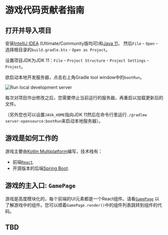 # 游戏代码贡献者指南

## 打开并导入项目

安装[IntelliJ IDEA](https://www.jetbrains.com/idea/download/) (Ultimate/Community版均可)和[Java 11](https://adoptopenjdk.net/)，
然后`File` - `Open` - 选择根目录的`build.gradle.kts` - `Open as Project`。

设置项目JDK为JDK 11：`File` - `Project Structure` - `Project Settings` - `Project`。

欲启动本地开发服务器，点击右上角Gradle tool window中的`bootRun`。

![Run local development server](https://raw.githubusercontent.com/ByteLegend/ByteLegend/master/docs/images/run-local-development-server.png)

每次对项目作出修改之后，您需要停止当前运行的服务器，再重启以加载更新后的文件。

（另外您也可以设置`JAVA_HOME`指向JDK 11然后在命令行里运行`./gradlew server-opensource:bootRun`来启动本地服务器）。

## 游戏是如何工作的

游戏主要由[Kotlin Multiplatform](https://kotlinlang.org/docs/mpp-intro.html)编写，技术栈有：

- 前端[`React`](https://github.com/JetBrains/kotlin-wrappers).
- 开源版本的后端[Spring Boot](https://spring.io/projects/spring-boot).

## 游戏的主入口: `GamePage`

游戏是高度模块化的，每个前端的UI元素都是一个React组件。请看[`GamePage`](https://github.com/ByteLegend/ByteLegend/blob/667ac7380ef3dbf4c8df5ae476171b1699fcd3a0/client/game-page/src/main/kotlin/com/bytelegend/client/app/page/GamePage.kt)
以了解游戏中的组件。您可以顺着`GamePage.render()`中的组件列表跳转到组件的代码。

## TBD
